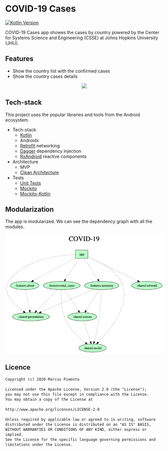 # COVID-19 Cases
[![Kotlin Version](https://img.shields.io/badge/Kotlin-1.3.72-blue.svg)](https://kotlinlang.org)

COVID-19 Cases app showes the cases by country powered by the Center for Systems Science and Engineering (CSSE) at Johns Hopkins University (JHU).

## Features
<ul>
<li>Show the country list with the confirmed cases</li>
<li>Show the country cases details</li>
</ul>

<p align="center">
  <img src="gif/covid19_cases_v2.gif">
</p>

## Tech-stack
This project uses the popular libraries and tools from the Android ecosystem.
- Tech-stack
    - [Kotlin](https://kotlinlang.org/)
    - Androidx
    - [Retrofit](https://square.github.io/retrofit/) networking 
    - [Dagger](https://dagger.dev/android.html) dependency injection
    - [RxAndroid](https://github.com/ReactiveX/RxAndroid) reactive components
- Architecture
    - MVP
    - [Clean Architecture](https://proandroiddev.com/kotlin-clean-architecture-1ad42fcd97fa)
- Tests
    - [Unit Tests](https://en.wikipedia.org/wiki/Unit_testing)
    - [Mockito](https://github.com/mockito/mockito) 
    - [Mockito-Kotlin](https://github.com/nhaarman/mockito-kotlin)
    
## Modularization
The app is modularized. We can see the dependency graph with all the modules.
<p align="center">
  <img src="dependency_graph/dependency-graph.png">
</p>

## Licence
```
Copyright (c) 2020 Marcus Pimenta

Licensed under the Apache License, Version 2.0 (the "License");
you may not use this file except in compliance with the License.
You may obtain a copy of the License at

http://www.apache.org/licenses/LICENSE-2.0

Unless required by applicable law or agreed to in writing, software
distributed under the License is distributed on an "AS IS" BASIS,
WITHOUT WARRANTIES OR CONDITIONS OF ANY KIND, either express or implied.
See the License for the specific language governing permissions and
limitations under the License.
```
